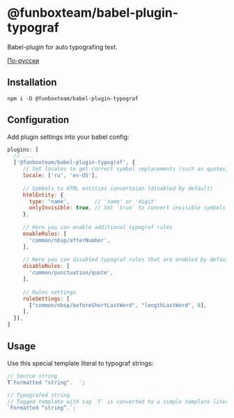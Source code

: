 # @funboxteam/babel-plugin-typograf

Babel-plugin for auto typografing text.

[По-русски](./README.ru.md)

## Installation

`npm i -D @funboxteam/babel-plugin-typograf`

## Configuration 

Add plugin settings into your babel config:

```js
plugins: [
  // ...
  ['@funboxteam/babel-plugin-typograf', {
     // Set locales to get correct symbol replacements (such as quotes, dashes, etc.)
     locale: ['ru', 'en-US'],
     
     // Symbols to HTML entities convertaion (disabled by default)
     htmlEntity: {
       type: 'name',        // 'name' or 'digit'
       onlyInvisible: true, // Set `true` to convert invisible symbols only
     },
     
     // Here you can enable additional typograf rules
     enableRules: [
       'common/nbsp/afterNumber',
     ],
     
     // Here you can disabled typograf rules that are enabled by default
     disableRules: [
       'common/punctuation/quote',
     ],
     
     // Rules settings
     ruleSettings: [
       ["common/nbsp/beforeShortLastWord", "lengthLastWord", 8],
     ],
  }],
]
```

## Usage

Use this special template literal to typograf strings:

```js
// Source string
T`Formatted "string".  `;

// Typografed string
// Tagged template with tag `T` is converted to a simple template literal
`Formatted “string”.`;
```
